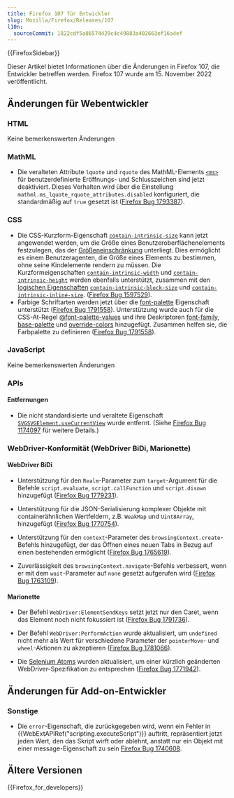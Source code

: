 ```yaml
---
title: Firefox 107 für Entwickler
slug: Mozilla/Firefox/Releases/107
l10n:
  sourceCommit: 1822cdf5a86574429c4c49883a402663ef16a4ef
---
```


{{FirefoxSidebar}}

Dieser Artikel bietet Informationen über die Änderungen in Firefox 107, die Entwickler betreffen werden. Firefox 107 wurde am 15. November 2022 veröffentlicht.

## Änderungen für Webentwickler

### HTML

Keine bemerkenswerten Änderungen

### MathML

- Die veralteten Attribute `lquote` und `rquote` des MathML-Elements [`<ms>`](/de/docs/Web/MathML/Element/ms) für benutzerdefinierte Eröffnungs- und Schlusszeichen sind jetzt deaktiviert.
  Dieses Verhalten wird über die Einstellung `mathml.ms_lquote_rquote_attributes.disabled` konfiguriert, die standardmäßig auf `true` gesetzt ist ([Firefox Bug 1793387](https://bugzil.la/1793387)).

### CSS

- Die CSS-Kurzform-Eigenschaft [`contain-intrinsic-size`](/de/docs/Web/CSS/contain-intrinsic-size) kann jetzt angewendet werden, um die Größe eines Benutzeroberflächenelements festzulegen, das der [Größeneinschränkung](/de/docs/Web/CSS/CSS_containment#size_containment) unterliegt.
  Dies ermöglicht es einem Benutzeragenten, die Größe eines Elements zu bestimmen, ohne seine Kindelemente rendern zu müssen.
  Die Kurzformeigenschaften [`contain-intrinsic-width`](/de/docs/Web/CSS/contain-intrinsic-width) und [`contain-intrinsic-height`](/de/docs/Web/CSS/contain-intrinsic-height) werden ebenfalls unterstützt, zusammen mit den [logischen Eigenschaften](/de/docs/Web/CSS/CSS_logical_properties_and_values) [`contain-intrinsic-block-size`](/de/docs/Web/CSS/contain-intrinsic-block-size) und [`contain-intrinsic-inline-size`](/de/docs/Web/CSS/contain-intrinsic-inline-size).
  ([Firefox Bug 1597529](https://bugzil.la/1597529)).
- Farbige Schriftarten werden jetzt über die [font-palette](/de/docs/Web/CSS/font-palette) Eigenschaft unterstützt ([Firefox Bug 1791558](https://bugzil.la/1791558)). Unterstützung wurde auch für die CSS-At-Regel [@font-palette-values](/de/docs/Web/CSS/@font-palette-values) und ihre Deskriptoren [font-family](/de/docs/Web/CSS/@font-palette-values/font-family), [base-palette](/de/docs/Web/CSS/@font-palette-values/base-palette) und [override-colors](/de/docs/Web/CSS/@font-palette-values/override-colors) hinzugefügt. Zusammen helfen sie, die Farbpalette zu definieren ([Firefox Bug 1791558](https://bugzil.la/1791558)).

### JavaScript

Keine bemerkenswerten Änderungen

### APIs

#### Entfernungen

- Die nicht standardisierte und veraltete Eigenschaft [`SVGSVGElement.useCurrentView`](/de/docs/Web/API/SVGSVGElement#svgsvgelement.usecurrentview) wurde entfernt.
  (Siehe [Firefox Bug 1174097](https://bugzil.la/1174097) für weitere Details.)

### WebDriver-Konformität (WebDriver BiDi, Marionette)

#### WebDriver BiDi

- Unterstützung für den `Realm`-Parameter zum `target`-Argument für die Befehle `script.evaluate`, `script.callFunction` und `script.disown` hinzugefügt ([Firefox Bug 1779231](https://bugzil.la/1779231)).

- Unterstützung für die JSON-Serialisierung komplexer Objekte mit containerähnlichen Wertfeldern, z.B. `WeakMap` und `Uint8Array`, hinzugefügt ([Firefox Bug 1770754](https://bugzil.la/1770754)).

- Unterstützung für den `context`-Parameter des `browsingContext.create`-Befehls hinzugefügt, der das Öffnen eines neuen Tabs in Bezug auf einen bestehenden ermöglicht ([Firefox Bug 1765619](https://bugzil.la/1765619)).

- Zuverlässigkeit des `browsingContext.navigate`-Befehls verbessert, wenn er mit dem `wait`-Parameter auf `none` gesetzt aufgerufen wird ([Firefox Bug 1763109](https://bugzil.la/1763109)).

#### Marionette

- Der Befehl `WebDriver:ElementSendKeys` setzt jetzt nur den Caret, wenn das Element noch nicht fokussiert ist ([Firefox Bug 1791736](https://bugzil.la/1791736)).

- Der Befehl `WebDriver:PerformAction` wurde aktualisiert, um `undefined` nicht mehr als Wert für verschiedene Parameter der `pointerMove`- und `wheel`-Aktionen zu akzeptieren ([Firefox Bug 1781066](https://bugzil.la/1781066)).

- Die [Selenium Atoms](https://firefox-source-docs.mozilla.org/testing/marionette/SeleniumAtoms.html) wurden aktualisiert, um einer kürzlich geänderten WebDriver-Spezifikation zu entsprechen ([Firefox Bug 1771942](https://bugzil.la/1771942)).

## Änderungen für Add-on-Entwickler

### Sonstige

- Die `error`-Eigenschaft, die zurückgegeben wird, wenn ein Fehler in {{WebExtAPIRef("scripting.executeScript")}} auftritt, repräsentiert jetzt jeden Wert, den das Skript wirft oder ablehnt, anstatt nur ein Objekt mit einer message-Eigenschaft zu sein [Firefox Bug 1740608](https://bugzil.la/1740608).

## Ältere Versionen

{{Firefox_for_developers}}

